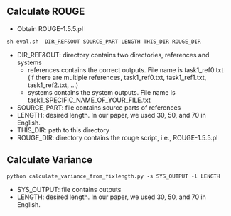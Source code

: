 ## Calculate ROUGE

- Obtain ROUGE-1.5.5.pl

```sh eval.sh  DIR_REF&OUT SOURCE_PART LENGTH THIS_DIR ROUGE_DIR```

- DIR_REF&OUT: directory contains two directories, references and systems
  - references contains the correct outputs. File name is task1_ref0.txt (if there are multiple references, task1_ref0.txt, task1_ref1.txt, task1_ref2.txt, ...)
  - systems contains the system outputs. File name is task1_SPECIFIC_NAME_OF_YOUR_FILE.txt
 - SOURCE_PART: file contains source parts of references
 - LENGTH: desired length. In our paper, we used 30, 50, and 70 in English.
 - THIS_DIR: path to this directory
 - ROUGE_DIR: directory contains the rouge script, i.e., ROUGE-1.5.5.pl

## Calculate Variance

```python calculate_variance_from_fixlength.py -s SYS_OUTPUT -l LENGTH```

- SYS_OUTPUT: file contains outputs
- LENGTH: desired length. In our paper, we used 30, 50, and 70 in English.